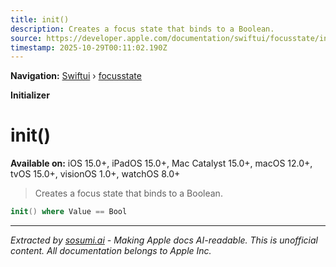 ```yaml
---
title: init()
description: Creates a focus state that binds to a Boolean.
source: https://developer.apple.com/documentation/swiftui/focusstate/init()
timestamp: 2025-10-29T00:11:02.190Z
---
```


**Navigation:** [Swiftui](/documentation/swiftui) › [focusstate](/documentation/swiftui/focusstate)

**Initializer**

# init()

**Available on:** iOS 15.0+, iPadOS 15.0+, Mac Catalyst 15.0+, macOS 12.0+, tvOS 15.0+, visionOS 1.0+, watchOS 8.0+

> Creates a focus state that binds to a Boolean.

```swift
init() where Value == Bool
```

---

*Extracted by [sosumi.ai](https://sosumi.ai) - Making Apple docs AI-readable.*
*This is unofficial content. All documentation belongs to Apple Inc.*
